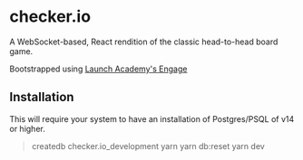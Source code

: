 # checker.io

A WebSocket-based, React rendition of the classic head-to-head board game.

Bootstrapped using [Launch Academy's Engage](https://github.com/LaunchAcademy/generator-engage)

## Installation

This will require your system to have an installation of Postgres/PSQL of v14 or higher.

> createdb checker.io_development
> yarn
> yarn db:reset
> yarn dev
